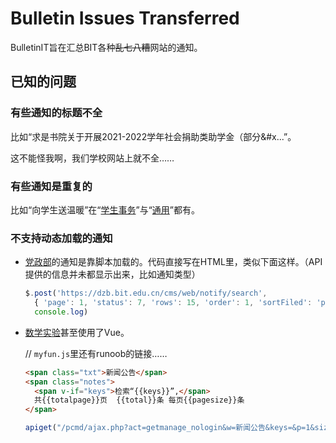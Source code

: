 # Bulletin Issues Transferred

BulletinIT旨在汇总BIT各种~~乱七八糟~~网站的通知。

## 已知的问题

### 有些通知的标题不全

比如“求是书院关于开展2021-2022学年社会捐助类助学金（部分&#x...”。

这不能怪我啊，我们学校网站上就不全……

### 有些通知是重复的

比如“向学生送温暖”在“[学生事务](https://student.bit.edu.cn/tzgg/17ca66b568d84e6b9af9d8fb49aeeaa9.htm)”与“[通用](https://www.bit.edu.cn/tzgg17/wthd132/dbdb1970242341e098f2b16118a00a49.htm)”都有。

### 不支持动态加载的通知

- [党政部](https://dzb.bit.edu.cn/bftz/index.htm)的通知是靠脚本加载的。代码直接写在HTML里，类似下面这样。（API提供的信息并未都显示出来，比如通知类型）

  ```javascript
  $.post('https://dzb.bit.edu.cn/cms/web/notify/search',
    { 'page': 1, 'status': 7, 'rows': 15, 'order': 1, 'sortFiled': 'publishDate' },
    console.log)
  ```

- [数学实验](http://mec.bit.edu.cn/infos/index.html)甚至使用了Vue。

  // `myfun.js`里还有runoob的链接……

  ```html
  <span class="txt">新闻公告</span>
  <span class="notes">
    <span v-if="keys">检索“{{keys}}”,</span>
    共{{totalpage}}页  {{total}}条 每页{{pagesize}}条
  </span>
  ```

  ```javascript
  apiget("/pcmd/ajax.php?act=getmanage_nologin&w=新闻公告&keys=&p=1&size=10&by=undefined&order=undefined")
  ```